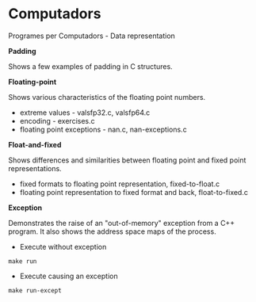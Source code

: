 # Computadors
Programes per Computadors - Data representation

**Padding**

Shows a few examples of padding in C structures.

**Floating-point**

Shows various characteristics of the floating point numbers.

 - extreme values - valsfp32.c, valsfp64.c
 - encoding - exercises.c
 - floating point exceptions - nan.c, nan-exceptions.c

**Float-and-fixed**

Shows differences and similarities between floating point and fixed point 
representations.

 - fixed formats to floating point representation, fixed-to-float.c
 - floating point representation to fixed format and back, float-to-fixed.c

**Exception**

Demonstrates the raise of an "out-of-memory" exception from a C++ program.
It also shows the address space maps of the process.

 - Execute without exception

```make run```

 - Execute causing an exception

```make run-except```


